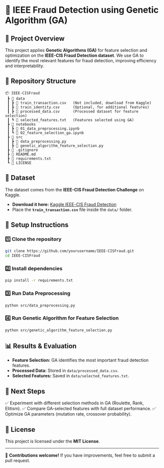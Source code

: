# 📌 IEEE Fraud Detection using Genetic Algorithm (GA)

## 🚀 Project Overview
This project applies **Genetic Algorithms (GA)** for feature selection and optimization on the **IEEE-CIS Fraud Detection dataset**. We use GA to identify the most relevant features for fraud detection, improving efficiency and interpretability.

## 📂 Repository Structure
```
📦 IEEE-CISFraud
 ┣ 📂 data
 ┃ ┣ 📜 train_transaction.csv   (Not included, download from Kaggle)
 ┃ ┣ 📜 train_identity.csv      (Optional, for additional features)
 ┃ ┣ 📜 processed_data.csv      (Processed dataset for feature selection)
 ┃ ┗ 📜 selected_features.txt   (Features selected using GA)
 ┣ 📂 notebooks
 ┃ ┣ 📜 01_data_preprocessing.ipynb
 ┃ ┗ 📜 02_feature_selection_ga.ipynb
 ┣ 📂 src
 ┃ ┣ 📜 data_preprocessing.py
 ┃ ┣ 📜 genetic_algorithm_feature_selection.py
 ┣ 📜 .gitignore
 ┣ 📜 README.md
 ┣ 📜 requirements.txt
 ┗ 📜 LICENSE
```

## 📌 Dataset
The dataset comes from the **IEEE-CIS Fraud Detection Challenge** on Kaggle.
- **Download it here:** [Kaggle IEEE-CIS Fraud Detection](https://www.kaggle.com/competitions/ieee-fraud-detection/data)
- Place the **`train_transaction.csv`** file inside the `data/` folder.

## 🔧 Setup Instructions
### 1️⃣ Clone the repository
```bash
git clone https://github.com/yourusername/IEEE-CISFraud.git
cd IEEE-CISFraud
```

### 2️⃣ Install dependencies
```bash
pip install -r requirements.txt
```

### 3️⃣ Run Data Preprocessing
```bash
python src/data_preprocessing.py
```

### 4️⃣ Run Genetic Algorithm for Feature Selection
```bash
python src/genetic_algorithm_feature_selection.py
```

## 📊 Results & Evaluation
- **Feature Selection:** GA identifies the most important fraud detection features.
- **Processed Data:** Stored in `data/processed_data.csv`.
- **Selected Features:** Saved in `data/selected_features.txt`.

## 📌 Next Steps
✅ Experiment with different selection methods in GA (Roulette, Rank, Elitism).
✅ Compare GA-selected features with full dataset performance.
✅ Optimize GA parameters (mutation rate, crossover probability).

## 📜 License
This project is licensed under the **MIT License**.

---
🚀 **Contributions welcome!** If you have improvements, feel free to submit a pull request.
